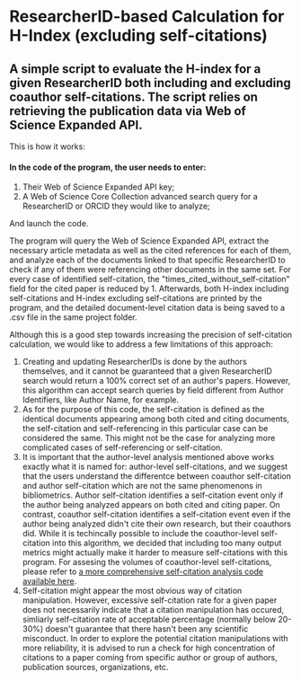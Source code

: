 # ResearcherID-based Calculation for H-Index (excluding self-citations)

## A simple script to evaluate the H-index for a given ResearcherID both including and excluding coauthor self-citations. The script relies on retrieving the publication data via Web of Science Expanded API.


This is how it works:

#### In the code of the program, the user needs to enter:
1. Their Web of Science Expanded API key;
2. A Web of Science Core Collection advanced search query for a ResearcherID or ORCID they would like to analyze;

And launch the code.

The program will query the Web of Science Expanded API, extract the necessary article metadata as well as the cited references for each of them, and analyze each of the documents linked to that specific ResearcherID to check if any of them were referencing other documents in the same set. For every case of identified self-citation, the "times_cited_without_self-citation" field for the cited paper is reduced by 1. Afterwards, both H-index including self-citations and H-index excluding self-citations are printed by the program, and the detailed document-level citation data is being saved to a .csv file in the same project folder.

Although this is a good step towards increasing the precision of self-citation calculation, we would like to address a few limitations of this approach:

1. Creating and updating ResearcherIDs is done by the authors themselves, and it cannot be guaranteed that a given ResearcherID search would return a 100% correct set of an author's papers. However, this algorithm can accept search queries by field different from Author Identifiers, like Author Name, for example.
2. As for the purpose of this code, the self-citation is defined as the identical documents appearing among both cited and citing documents, the self-citation and self-referencing in this particular case can be considered the same. This might not be the case for analyzing more complicated cases of self-referencing or self-citation.
3. It is important that the author-level analysis mentioned above works exactly what it is named for: author-level self-citations, and we suggest that the users understand the differentce between coauthor self-citation and author self-citation which are not the same phenomenons in bibliometrics. Author self-citation identifies a self-citation event only if the author being analyzed appears on both cited and citing paper. On contrast, coauthor self-citation identifies a self-citation event even if the author being analyzed didn't cite their own research, but their coauthors did. While it is techincally possible to include the coauthor-level self-citation into this algorithm, we decided that including too many output metrics might actually make it harder to measure self-citations with this program. For assesing the volumes of coauthor-level self-citations, please refer to [a more comprehensive self-citation analysis code available here](https://github.com/clarivate/wos_api_usecases/tree/main/various_types_of_self_citation).
4. Self-citation might appear the most obvious way of citation manipulation. However, excessive self-citation rate for a given paper does not necessarily indicate that a citation manipulation has occured, simliarly self-citation rate of acceptable percentage (normally below 20-30%) doesn't guarantee that there hasn't been any scientific misconduct. In order to explore the potential citation manipulations with more reliability, it is advised to run a check for high concentration of citations to a paper coming from specific author or group of authors, publication sources, organizations, etc.